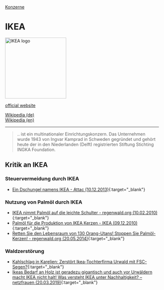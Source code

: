 [Konzerne](../konzerne.html)   

# IKEA

<img src="https://upload.wikimedia.org/wikipedia/commons/c/c5/Ikea_logo.svg" height="200" alt="IKEA logo">

<a target="_blank" href="http://www.ikea.com/">official website</a>   

<a target="_blank" href="https://de.wikipedia.org/wiki/IKEA">Wikipedia (de)</a>   
<a target="_blank" href="https://en.wikipedia.org/wiki/IKEA">Wikipedia (en)</a>   

---

> .. ist ein multinationaler Einrichtungskonzern. Das Unternehmen wurde 1943 von Ingvar Kamprad in Schweden gegründet und gehört heute der in den Niederlanden (Delft) registrierten Stiftung Stichting INGKA Foundation.

## <a name="kritik">Kritik an IKEA</a>

### <a name="steuervermeidung">Steuervermeidung durch IKEA</a>
* [Ein Dschungel namens IKEA - Attac (10.12.2013)](http://www.attac.de/fileadmin/user_upload/Kampagnen/konzernbesteuerung/Fotos/Recherche_IKEA.pdf){:target="_blank"}

### <a name="palmoel">Nutzung von Palmöl durch IKEA</a>
* [IKEA nimmt Palmöl auf die leichte Schulter - regenwald.org (10.02.2010)](https://www.regenwald.org/news/1479/ikea-nimmt-palmoel-auf-die-leichte-schulter){:target="_blank"}
* [Palmöl für die Produktion von IKEA Kerzen - IKEA (09.12.2010)](https://www.ikea.com/ms/de_DE/about_ikea/pdf/PalmoelWebinfo.pdf){:target="_blank"}
* [Retten Sie den Lebensraum von 130 Orang-Utans! Stoppen Sie Palmöl-Kerzen! - regenwald.org (20.05.2014)](https://www.regenwald.org/petitionen/643/an-ikea-retten-sie-den-lebensraum-von-130-orang-utans-stoppen-sie-palmoel-kerzen){:target="_blank"}

### <a name="waldzerstoerung">Waldzerstörung</a>
* [Kahlschlag in Karelien: Zerstört Ikea-Tochterfirma Urwald mit FSC-Segen?](https://www.pro-regenwald.de/news/2011/11/10/Kahlschlag_in_Karelien){:target="_blank"}
* [Ikeas Bedarf an Holz ist geradezu gigantisch und auch vor Urwäldern macht IKEA nicht halt! Was versteht IKEA unter Nachhaltigkeit? – netzfrauen (20.03.2019)](https://netzfrauen.org/2019/03/20/ikea-2/){:target="_blank"}
